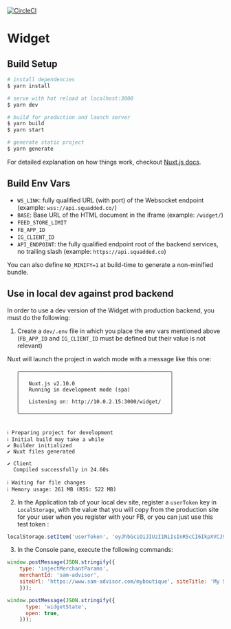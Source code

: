 [![CircleCI](https://circleci.com/gh/squadded/widget/tree/master.svg?style=svg&circle-token=2025ce5fc3b5de9246280fb68da07286c0534bb6)](https://circleci.com/gh/squadded/widget/tree/master)


# Widget

>

## Build Setup

~~~bash
# install dependencies
$ yarn install

# serve with hot reload at localhost:3000
$ yarn dev

# build for production and launch server
$ yarn build
$ yarn start

# generate static project
$ yarn generate
~~~

For detailed explanation on how things work, checkout [Nuxt.js docs](https://nuxtjs.org).

## Build Env Vars
- `WS_LINK`: fully qualified URL (with port) of the Websocket endpoint (example: `wss://api.squadded.co/`)
- `BASE`: Base URL of the HTML document in the iframe (example: `/widget/`)
- `FEED_STORE_LIMIT`
- `FB_APP_ID`
- `IG_CLIENT_ID`
- `API_ENDPOINT`: the fully qualified endpoint root of the backend services, no trailing slash (example: `https://api.squadded.co`)

You can also define `NO_MINIFY=1` at build-time to generate a non-minified bundle.

## Use in local dev against prod backend

In order to use a dev version of the Widget with production backend, you must do the following:

1. Create a `dev/.env` file in which you place the env vars mentioned above (`FB_APP_ID` and `IG_CLIENT_ID` must be defined but their value is not relevant)

Nuxt will launch the project in watch mode with a message like this one:

~~~
   ╭─────────────────────────────────────────────────╮
   │                                                 │
   │   Nuxt.js v2.10.0                               │
   │   Running in development mode (spa)             │
   │                                                 │
   │   Listening on: http://10.0.2.15:3000/widget/   │
   │                                                 │
   ╰─────────────────────────────────────────────────╯


ℹ Preparing project for development
ℹ Initial build may take a while
✔ Builder initialized
✔ Nuxt files generated

✔ Client
  Compiled successfully in 24.60s

ℹ Waiting for file changes
ℹ Memory usage: 261 MB (RSS: 522 MB)
~~~

2. In the Application tab of your local dev site, register a `userToken` key in `LocalStorage`, with the value
that you will copy from the production site for your user when you register with your FB,  or you can just use this test token :
~~~javascript
localStorage.setItem('userToken', 'eyJhbGciOiJIUzI1NiIsInR5cCI6IkpXVCJ9.eyJhdWQiOiJzcXVhZC1zaG9wcGluZy5jb20iLCJzdWIiOiI1ZGUyYmUwZGVjMzQ1MWExMTRhODkwMTMiLCJpYXQiOjE1NzUxOTEzOTYsImV4cCI6MTU3Nzc4MzM5Nn0.EQzJfu7Kg8OsnGdD5X9b0qIxXAjO9B5AJ-DOYgRqPvc')
~~~

3. In the Console pane, execute the following commands:

~~~javascript
window.postMessage(JSON.stringify({
    type: 'injectMerchantParams',
    merchantId: 'sam-advisor',
    siteUrl: 'https://www.sam-advisor.com/myboutique', siteTitle: 'My Super Merchant Site'
    }));

window.postMessage(JSON.stringify({
      type: 'widgetState',
      open: true,
    }));
~~~
